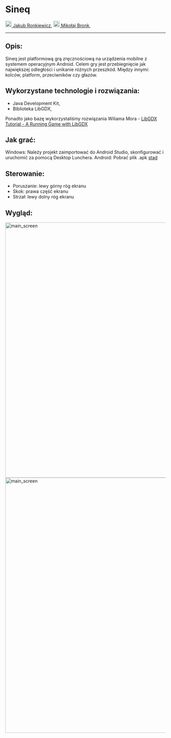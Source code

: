 # Sineq
<a href="https://github.com/ronek22"> <img src="https://avatars0.githubusercontent.com/u/5845876?s=460&v=4" width="20"> Jakub Ronkiewicz</a>, 
<a href="https://github.com/mikolaj-bronk"> <img src="https://avatars3.githubusercontent.com/u/32479479?s=460&v=4" width="20"> Mikołaj Bronk</a>, 
<hr/>

## Opis:
Sineq jest platformową grą zręcznościową na urządzenia mobilne z systemem operacyjnym Android. 
Celem gry jest przebiegnięcie jak największej odległości i unikanie różnych przeszkód. Między innymi: kolców, platform, przeciwników czy głazów.

## Wykorzystane technologie i rozwiązania:
- Java Development Kit, 
- Biblioteka LibGDX,

Ponadto jako bazę wykorzystaliśmy rozwiązania Wiliama Mora - <a href="http://williammora.com/a-running-game-with-libgdx-part-1">LibGDX Tutorial - A Running Game with LibGDX</a>


## Jak grać:
Windows: Należy projekt zaimportować do Android Studio, skonfigurować i uruchomić za pomocą Desktop Lunchera.
Android: Pobrać plik .apk <a href="https://github.com/mikolaj-bronk/Sineq/tree/master/apk">stąd</a>

## Sterowanie:
- Poruszanie: lewy górny róg ekranu
- Skok: prawa część ekranu
- Strzał: lewy dolny róg ekranu

## Wygląd:
<img src="https://mmiki26.nstrefa.pl/studia/sineq/1.png" width="800" alt="main_screen">
<img src="https://mmiki26.nstrefa.pl/studia/sineq/2.png" width="800" alt="main_screen">




